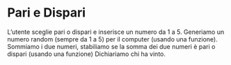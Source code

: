 Pari e Dispari
===
L’utente sceglie pari o dispari e inserisce un numero da 1 a 5.
Generiamo un numero random (sempre da 1 a 5) per il computer (usando una funzione).
Sommiamo i due numeri,
stabiliamo se la somma dei due numeri è pari o dispari (usando una funzione)
Dichiariamo chi ha vinto.
